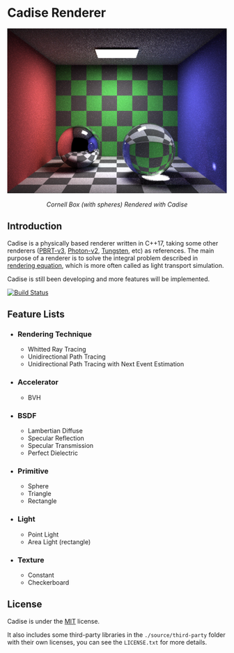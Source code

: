 # Cadise Renderer

<img src="./gallery/cornell-box-sphere/20190821.png"><br />

<p align="center"><i>Cornell Box (with spheres) Rendered with Cadise</i></p>

## Introduction
Cadise is a physically based renderer written in C++17, taking some other renderers ([PBRT-v3](https://github.com/mmp/pbrt-v3), [Photon-v2](https://github.com/TzuChieh/Photon-v2), [Tungsten](https://github.com/tunabrain/tungsten), etc) as references. The main purpose of a renderer is to solve the integral problem described in [rendering equation](https://en.wikipedia.org/wiki/Rendering_equation), which is more often called as light transport simulation.

Cadise is still been developing and more features will be implemented.

[![Build Status](https://travis-ci.com/xh5a5n6k6/cadise.svg?branch=master)](https://travis-ci.com/xh5a5n6k6/cadise)

## Feature Lists
- ### Rendering Technique
    - Whitted Ray Tracing
    - Unidirectional Path Tracing
    - Unidirectional Path Tracing with Next Event Estimation
- ### Accelerator
    - BVH
- ### BSDF
    - Lambertian Diffuse
    - Specular Reflection
    - Specular Transmission
    - Perfect Dielectric
- ### Primitive
    - Sphere
    - Triangle
    - Rectangle
- ### Light
    - Point Light
    - Area Light (rectangle)
- ### Texture
    - Constant
    - Checkerboard

## License
Cadise is under the [MIT](https://opensource.org/licenses/MIT) license. 

It also includes some third-party libraries in the `./source/third-party` folder with their own licenses, you can see the `LICENSE.txt` for more details.
